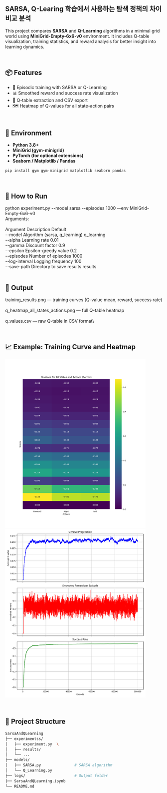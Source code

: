 ## SARSA, Q-Learing 학습에서 사용하는 탐색 정책의 차이 비교 분석

This project compares **SARSA** and **Q-Learning** algorithms in a minimal grid world using **MiniGrid-Empty-6x6-v0** environment. It includes Q-table visualization, training statistics, and reward analysis for better insight into learning dynamics.

<br>

## 📦 Features

- 🔁 Episodic training with SARSA or Q-Learning
- 📊 Smoothed reward and success rate visualization
- 🧠 Q-table extraction and CSV export
- 🗺️ Heatmap of Q-values for all state-action pairs

<br>

## 🧱 Environment

- **Python 3.8+**
- **MiniGrid (gym-minigrid)**
- **PyTorch (for optional extensions)**
- **Seaborn / Matplotlib / Pandas**

```bash
pip install gym gym-minigrid matplotlib seaborn pandas
```
<br>

## 🏁 How to Run

python experiment.py --model sarsa --episodes 1000 --env MiniGrid-Empty-6x6-v0\
Arguments:\
\
Argument	Description	Default\
--model	Algorithm (sarsa, q_learning)	q_learning\
--alpha	Learning rate	0.01\
--gamma	Discount factor	0.9\
--epsilon	Epsilon-greedy value	0.2\
--episodes	Number of episodes	1000\
--log-interval	Logging frequency	100\
--save-path	Directory to save results	results\
<br>

## 📂 Output


training_results.png — training curves (Q-value mean, reward, success rate)\
\
q_heatmap_all_states_actions.png — full Q-table heatmap\
\
q_values.csv — raw Q-table in CSV format\


<br>

## 📈 Example: Training Curve and Heatmap
<img src="SarsaAndQLearning/experiments/results_09_S/q_heatmap_all_states_actions.png" width="450"/>\
<img src="SarsaAndQLearning/experiments/results_09_S/training_results.png" width="450"/>

<br>

## 📁 Project Structure

```bash
SarsaAndQLearning
├── experimentss/
│   ├── experiment.py  \           
│   ├── results/
│   └── ...       
├── models/
│   ├── SARSA.py               # SARSA algorithm
│   └── Q_Learning.py          
├── logs/                      # Output folder
├── SarsaAndQLearning.ipynb
└── README.md
```
